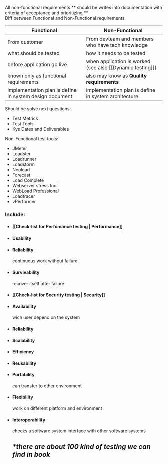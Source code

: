 All non-functional requirements ** should be writes into documentation with criteria of acceptance and prioritizing **    
Diff between Functional and Non-Functional requirements

|Functional | Non-Functional |
| -- | --- |
|From customer|From devteam and members who have tech knowledge|
|what should be tested|how it needs to be tested|
|before application go live|when application is worked (see also [[Dynamic testing]])|
|known only as functional requirements|also may know as **Quality requirements** |
|implementation plan is define in system design document|implementation plan is define in system architecture|

Should be solve next questions:
* Test Metrics
* Test Tools
* Kye Dates and Deliverables

Non-Functional test tools:
* JMeter
* Loadster
* Loadrunner
* Loadstorm
* Neoload
* Forecast
* Load Complete
* Webserver stress tool
* WebLoad Professional
* Loadtracer
* vPerformer

### Include:
* #### [[Check-list for Perfomance testing | Performance]]
* #### Usability
* #### Reliability
	continuous work without failure
* #### Survivability
	recover itself after failure
* #### [[Check-list for Security testing | Security]]
* #### Availability
	wich user depend on the system
* #### Reliability
* #### Scalability
* #### Efficiency
* #### Reusability
* #### Portability
	can transfer to other environment
* #### Flexibility
	work on different platform and environment
* #### Interoperability
	checks a software system interface with other software systems
	
	## _*there are about 100 kind of testing we can find in book_